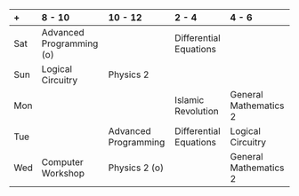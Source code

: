 
|+| 8 - 10 | 10 - 12 | 2 - 4 | 4 - 6
| :------------- | :------------- | :------------- | :------------- | :-------------
|Sat | Advanced Programming (o)|| Differential Equations ||
|Sun | Logical Circuitry | Physics 2|||
|Mon ||  | Islamic Revolution | General Mathematics 2
|Tue || Advanced Programming | Differential Equations | Logical Circuitry
|Wed | Computer Workshop | Physics 2 (o) || General Mathematics 2
